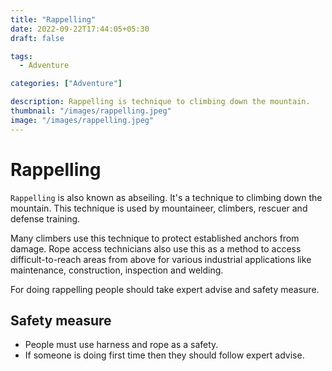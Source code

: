 ```yaml
---
title: "Rappelling"
date: 2022-09-22T17:44:05+05:30
draft: false

tags: 
  - Adventure

categories: ["Adventure"]

description: Rappelling is technique to climbing down the mountain.
thumbnail: "/images/rappelling.jpeg"
image: "/images/rappelling.jpeg"
---
```


# Rappelling

```Rappelling``` is also known as abseiling. It's a technique to climbing down the mountain.  This technique is used by mountaineer, climbers, rescuer and defense training. 

Many climbers use this technique to protect established anchors from damage. Rope access technicians also use this as a method to access difficult-to-reach areas from above for various industrial applications like maintenance, construction, inspection and welding.

For doing rappelling people should take expert advise and safety measure.

## Safety measure 

 - People must use harness and rope as a safety.
 - If someone is doing first time then they should follow expert advise.